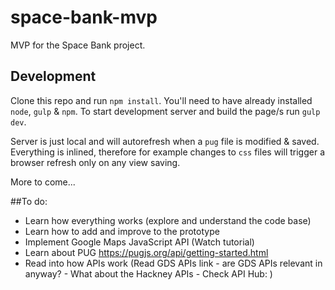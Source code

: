# space-bank-mvp

MVP for the Space Bank project.

## Development
Clone this repo and run `npm install`. You'll need to have already installed `node`, `gulp` & `npm`. To start development server and build the page/s run `gulp dev`.

Server is just local and will autorefresh when a `pug` file is modified & saved. Everything is inlined, therefore for example changes to `css` files will trigger a browser refresh only on any view saving.

More to come...

##To do:
- Learn how everything works (explore and understand the code base)
- Learn how to add and improve to the prototype
- Implement Google Maps JavaScript API (Watch tutorial)
- Learn about PUG https://pugjs.org/api/getting-started.html
- Read into how APIs work (Read GDS APIs link - are GDS APIs relevant in anyway? - What about the Hackney APIs - Check API Hub: )